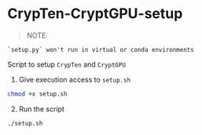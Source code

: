 # CrypTen-CryptGPU-setup

>  NOTE:
> 
    `setup.py` won't run in virtual or conda environments
 
Script to setup `CrypTen` and `CryptGPU`

1. Give execution access to `setup.sh`
```bash
chmod +x setup.sh
```

2. Run the script
```bash
./setup.sh
```
